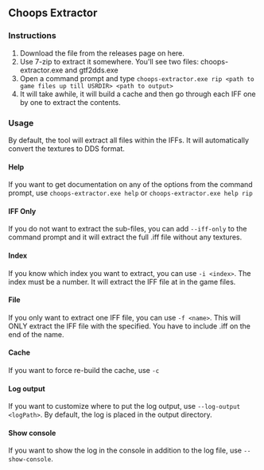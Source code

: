 ## Choops Extractor

### Instructions
1. Download the file from the releases page on here.
2. Use 7-zip to extract it somewhere. You'll see two files: choops-extractor.exe and gtf2dds.exe
3. Open a command prompt and type `choops-extractor.exe rip <path to game files up till USRDIR> <path to output>`
4. It will take awhile, it will build a cache and then go through each IFF one by one to extract the contents.

### Usage
By default, the tool will extract all files within the IFFs. It will automatically convert the textures to DDS format.

#### Help
If you want to get documentation on any of the options from the command prompt, use `choops-extractor.exe help` or `choops-extractor.exe help rip`

#### IFF Only
If you do not want to extract the sub-files, you can add `--iff-only` to the command prompt and it will extract the full .iff file without any textures.

#### Index
If you know which index you want to extract, you can use `-i <index>`. The index must be a number. It will extract the IFF file at <index> in the game files.

#### File
If you only want to extract one IFF file, you can use `-f <name>`. This will ONLY extract the IFF file with the <name> specified. You have to include .iff on the end of the name.

#### Cache
If you want to force re-build the cache, use `-c`

#### Log output
If you want to customize where to put the log output, use `--log-output <logPath>`. By default, the log is placed in the output directory.

#### Show console
If you want to show the log in the console in addition to the log file, use `--show-console`.
